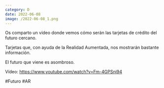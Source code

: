 ```yaml
--- 
category: D 
date: 2022-06-08 
image: /2022-06-08_1.png 
--- 
```


Os comparto un vídeo donde vemos cómo serán las tarjetas de crédito del futuro cercano. 

Tarjetas que, con ayuda de la Realidad Aumentada, nos mostrarán bastante información.

El futuro que viene es asombroso.

Vídeo: https://www.youtube.com/watch?v=Fm-4GPSnj94

#Futuro #AR